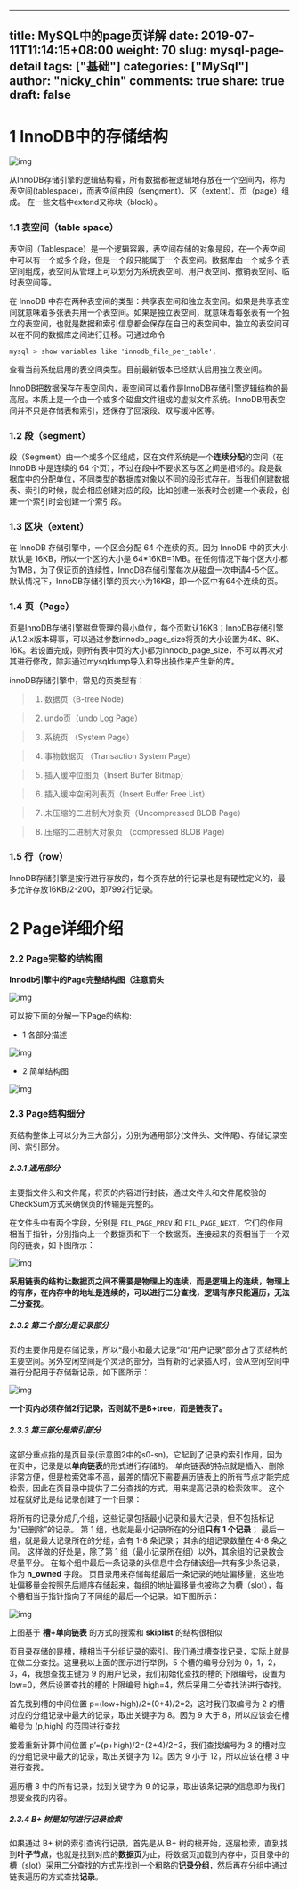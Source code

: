 
---
title: MySQL中的page页详解
date: 2019-07-11T11:14:15+08:00
weight: 70
slug: mysql-page-detail
tags: ["基础"]
categories: ["MySql"]
author: "nicky_chin"
comments: true
share: true
draft: false
---



# 1 InnoDB中的存储结构


![img](/media/mysql-page-detail/innodb-engine-struct.png)

从InnoDB存储引擎的逻辑结构看，所有数据都被逻辑地存放在一个空间内，称为表空间(tablespace)，而表空间由段（sengment）、区（extent）、页（page）组成。 在一些文档中extend又称块（block）。


### 1.1 表空间（table space）

表空间（Tablespace）是一个逻辑容器，表空间存储的对象是段，在一个表空间中可以有一个或多个段，但是一个段只能属于一个表空间。数据库由一个或多个表空间组成，表空间从管理上可以划分为系统表空间、用户表空间、撤销表空间、临时表空间等。

在 InnoDB 中存在两种表空间的类型：共享表空间和独立表空间。如果是共享表空间就意味着多张表共用一个表空间。如果是独立表空间，就意味着每张表有一个独立的表空间，也就是数据和索引信息都会保存在自己的表空间中。独立的表空间可以在不同的数据库之间进行迁移。可通过命令


```
mysql > show variables like 'innodb_file_per_table';
```

查看当前系统启用的表空间类型。目前最新版本已经默认启用独立表空间。

InnoDB把数据保存在表空间内，表空间可以看作是InnoDB存储引擎逻辑结构的最高层。本质上是一个由一个或多个磁盘文件组成的虚拟文件系统。InnoDB用表空间并不只是存储表和索引，还保存了回滚段、双写缓冲区等。

 
### 1.2 段（segment）

段（Segment）由一个或多个区组成，区在文件系统是一个**连续分配**的空间（在 InnoDB 中是连续的 64 个页），不过在段中不要求区与区之间是相邻的。段是数据库中的分配单位，不同类型的数据库对象以不同的段形式存在。当我们创建数据表、索引的时候，就会相应创建对应的段，比如创建一张表时会创建一个表段，创建一个索引时会创建一个索引段。

### 1.3 区块（extent）

在 InnoDB 存储引擎中，一个区会分配 64 个连续的页。因为 InnoDB 中的页大小默认是 16KB，所以一个区的大小是 64*16KB=1MB。在任何情况下每个区大小都为1MB，为了保证页的连续性，InnoDB存储引擎每次从磁盘一次申请4-5个区。默认情况下，InnoDB存储引擎的页大小为16KB，即一个区中有64个连续的页。

### 1.4 页（Page）

页是InnoDB存储引擎磁盘管理的最小单位，每个页默认16KB；InnoDB存储引擎从1.2.x版本碍事，可以通过参数innodb_page_size将页的大小设置为4K、8K、16K。若设置完成，则所有表中页的大小都为innodb_page_size，不可以再次对其进行修改，除非通过mysqldump导入和导出操作来产生新的库。

innoDB存储引擎中，常见的页类型有：

> 1. 数据页（B-tree Node)

> 2. undo页（undo Log Page）

> 3. 系统页 （System Page）

> 4. 事物数据页 （Transaction System Page）

> 5. 插入缓冲位图页（Insert Buffer Bitmap）

> 6. 插入缓冲空闲列表页（Insert Buffer Free List）

> 7. 未压缩的二进制大对象页（Uncompressed BLOB Page）

> 8. 压缩的二进制大对象页 （compressed BLOB Page）

### 1.5 行（row）

InnoDB存储引擎是按行进行存放的，每个页存放的行记录也是有硬性定义的，最多允许存放16KB/2-200，即7992行记录。



# 2 Page详细介绍

### 2.2 Page完整的结构图

**Innodb引擎中的Page完整结构图（注意箭头**

![img](/media/mysql-page-detail/page-struct.jpeg)

可以按下面的分解一下Page的结构:

* 1 各部分描述

![img](/media/mysql-page-detail/page-struct2-1024x423.png)

* 2 简单结构图

![img](/media/mysql-page-detail/innodb-page-struct.jpg)


### 2.3 Page结构细分


页结构整体上可以分为三大部分，分别为通用部分(文件头、文件尾)、存储记录空间、索引部分。


##### 2.3.1 通用部分

主要指文件头和文件尾，将页的内容进行封装，通过文件头和文件尾校验的CheckSum方式来确保页的传输是完整的。

在文件头中有两个字段，分别是 `FIL_PAGE_PREV` 和 `FIL_PAGE_NEXT`，它们的作用相当于指针，分别指向上一个数据页和下一个数据页。连接起来的页相当于一个双向的链表，如下图所示：

![img](/media/mysql-page-detail/innodb-page-struct3-1024x237.jpg)

**采用链表的结构让数据页之间不需要是物理上的连续，而是逻辑上的连续，物理上的有序，在内存中的地址是连续的，可以进行二分查找，逻辑有序只能遍历，无法二分查找**。


##### 2.3.2 第二个部分是记录部分

页的主要作用是存储记录，所以“最小和最大记录”和“用户记录”部分占了页结构的主要空间。另外空闲空间是个灵活的部分，当有新的记录插入时，会从空闲空间中进行分配用于存储新记录，如下图所示：

![img](/media/mysql-page-detail/innodb-page-struct2-1024x415.jpg)

**一个页内必须存储2行记录，否则就不是B+tree，而是链表了。**

##### 2.3.3 第三部分是索引部分

这部分重点指的是页目录(示意图2中的s0-sn)，它起到了记录的索引作用，因为在页中，记录是以**单向链表**的形式进行存储的。
单向链表的特点就是插入、删除非常方便，但是检索效率不高，最差的情况下需要遍历链表上的所有节点才能完成检索，因此在页目录中提供了二分查找的方式，用来提高记录的检索效率。
这个过程就好比是给记录创建了一个目录：

将所有的记录分成几个组，这些记录包括最小记录和最大记录，但不包括标记为“已删除”的记录。
第 1 组，也就是最小记录所在的分组**只有 1 个记录**；
最后一组，就是最大记录所在的分组，会有 1-8 条记录；
其余的组记录数量在 4-8 条之间。
这样做的好处是，除了第 1 组（最小记录所在组）以外，其余组的记录数会尽量平分。
在每个组中最后一条记录的头信息中会存储该组一共有多少条记录，作为 **n_owned** 字段。
页目录用来存储每组最后一条记录的地址偏移量，这些地址偏移量会按照先后顺序存储起来，每组的地址偏移量也被称之为槽（slot），每个槽相当于指针指向了不同组的最后一个记录。如下图所示：

![img](/media/mysql-page-detail/innodb-page-dir-1024x959.jpg)

上图基于 **槽+单向链表** 的方式的搜索和 **skiplist** 的结构很相似

页目录存储的是槽，槽相当于分组记录的索引。我们通过槽查找记录，实际上就是在做二分查找。这里我以上面的图示进行举例，5 个槽的编号分别为 0，1，2，3，4，我想查找主键为 9 的用户记录，我们初始化查找的槽的下限编号，设置为 low=0，然后设置查找的槽的上限编号 high=4，然后采用二分查找法进行查找。

首先找到槽的中间位置 p=(low+high)/2=(0+4)/2=2，这时我们取编号为 2 的槽对应的分组记录中最大的记录，取出关键字为 8。因为 9 大于 8，所以应该会在槽编号为 (p,high] 的范围进行查找

接着重新计算中间位置 p’=(p+high)/2=(2+4)/2=3，我们查找编号为 3 的槽对应的分组记录中最大的记录，取出关键字为 12。因为 9 小于 12，所以应该在槽 3 中进行查找。

遍历槽 3 中的所有记录，找到关键字为 9 的记录，取出该条记录的信息即为我们想要查找的内容。

##### 2.3.4 B+ 树是如何进行记录检索

如果通过 B+ 树的索引查询行记录，首先是从 B+ 树的根开始，逐层检索，直到找到**叶子节点**，也就是找到对应的**数据页**为止，将数据页加载到内存中，页目录中的槽（slot）采用二分查找的方式先找到一个粗略的**记录分组**，然后再在分组中通过链表遍历的方式查找**记录**。

